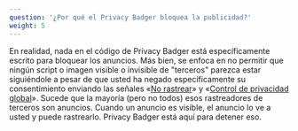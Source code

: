 ```yaml
---
question: '¿Por qué el Privacy Badger bloquea la publicidad?'
weight: 5
---
```


En realidad, nada en el código de Privacy Badger está específicamente escrito para bloquear los anuncios. Más bien, se enfoca en no permitir que ningún script o imagen visible o invisible de "terceros" parezca estar siguiéndole a pesar de que usted ha negado específicamente su consentimiento enviando las señales «[No rastrear](https://www.eff.org/issues/do-not-track)» y «[Control de privacidad global](https://globalprivacycontrol.org/)». Sucede que la mayoría (pero no todos) esos rastreadores de terceros son anuncios. Cuando un anuncio es visible, el anuncio lo ve a usted y puede rastrearlo. Privacy Badger está aquí para detener eso.
